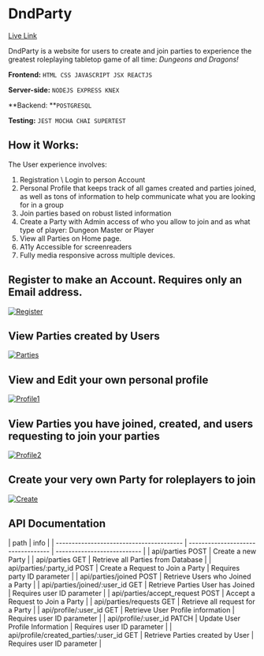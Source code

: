 # DndParty

[Live Link](https://dndparty.vercel.app/ 'Live Link')

DndParty is a website for users to create and join parties to experience the greatest roleplaying tabletop game of all time: _Dungeons and Dragons!_

**Frontend:** `HTML CSS JAVASCRIPT JSX REACTJS `

**Server-side:** `NODEJS EXPRESS KNEX`

**Backend: **`POSTGRESQL`

**Testing:** `JEST MOCHA CHAI SUPERTEST`

## **How it Works:**

The User experience involves:

1. Registration \ Login to person Account
2. Personal Profile that keeps track of all games created and parties joined,
   as well as tons of information to help communicate what you are looking for in a group
3. Join parties based on robust listed information
4. Create a Party with Admin access of who you allow to join and as what type of player: Dungeon Master or Player
5. View all Parties on Home page.
6. A11y Accessible for screenreaders
7. Fully media responsive across multiple devices.

## Register to make an Account. Requires only an Email address.

[![Register](https://i.ibb.co/SyMTycj/Ss1.png 'Register')](https://i.ibb.co/SyMTycj/Ss1.png 'Register')

## View Parties created by Users

[![Parties](https://i.ibb.co/hdS6KC9/Ss2.png 'Parties')](https://i.ibb.co/hdS6KC9/Ss2.png 'Parties')

## View and Edit your own personal profile

[![Profile1](https://i.ibb.co/whmwBrK/Ss3.png 'Profile1')](https://i.ibb.co/whmwBrK/Ss3.png 'Profile1')

## View Parties you have joined, created, and users requesting to join your parties

[![Profile2](https://i.ibb.co/KxWrtbD/Ss4.png 'Profile2')](https://i.ibb.co/KxWrtbD/Ss4.png 'Profile2')

## Create your very own Party for roleplayers to join

[![Create](https://i.ibb.co/YW2DnqX/Ss5.png 'Create')](https://i.ibb.co/YW2DnqX/Ss5.png 'Create')

## API Documentation

| path                                     | info                               |
| ---------------------------------------- | ---------------------------------- | --------------------------- |
| api/parties POST                         | Create a new Party                 |
| api/parties GET                          | Retrieve all Parties from Database |
| api/parties/:party_id POST               | Create a Request to Join a Party   | Requires party ID parameter |
| api/parties/joined POST                  | Retrieve Users who Joined a Party  |
| api/parties/joined/:user_id GET          | Retrieve Parties User has Joined   | Requires user ID parameter  |
| api/parties/accept_request POST          | Accept a Request to Join a Party   |
| api/parties/requests GET                 | Retrieve all request for a Party   |
| api/profile/:user_id GET                 | Retrieve User Profile information  | Requires user ID parameter  |
| api/profile/:user_id PATCH               | Update User Profile Information    | Requires user ID parameter  |
| api/profile/created_parties/:user_id GET | Retrieve Parties created by User   | Requires user ID parameter  |
